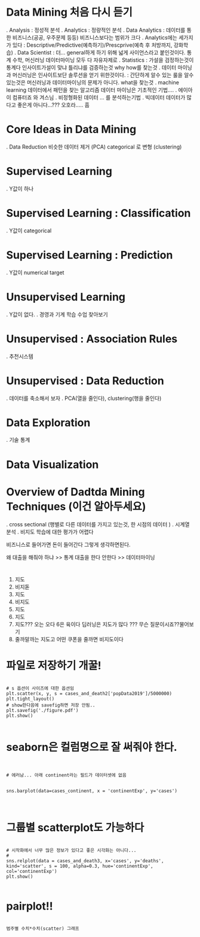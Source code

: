 # Data Mining  처음 다시 듣기
. Analysis
    : 정성적 분석
. Analytics : 
    정량적인 분석 
. Data Analytics : 
    데이터를 통한 비즈니스(공공, 우주문제 등등)
    비즈니스보다는 범위가 크다
. Analytics에는 세가지가 있다 :
    Descriptive/Predictive(예측하기)/Prescprive(예측 후 처방까지, 강화학습)
. Data Scientist : 
    더... general하게 하기 위해 넓게 사이언스라고 붙인것이다. 통계 수학, 머신러닝 데이터마이닝 모두 다 자유자제로 
. Statistics : 
    가설을 검정하는것이 통계다 인사이트가설이 맞냐 틀리냐를 검증하는것 
    why how를 찾는것
. 데이터 마이닝과 머신러닝은 인사이트보단 솔루션을 얻기 위한것이다. : 
    간단하게 알수 있는 룰을 알수 있는것은 머신러닝과 데이터마이닝의 문제가 아니다. 
    what을 찾는것 
. machine learning 
    데이터에서 패턴을 찾는 알고리즘 
    데이터 마이닝은 기초적인 기법.... 
. 에이아이
    컴퓨터죠 와 겨스님
. 비정형화된 데이터 ... 를 분석하는기법 
. 빅데이터 
    데이터가 많다고 좋은게 아니다...??? 오호라..... 흠 

# Core Ideas in Data Mining 
. Data Reduction 
    비슷한 데이터 제거 (PCA)
    categorical 로 변형 (clustering)

# Supervised Learning
. Y값이 하나

# Supervised Learning : Classification
. Y값이 categorical

# Supervised Learning : Prediction
. Y값이 numerical target 

# Unsupervised Learning 
. Y값이 없다.
. 경영과 기계 학습 수업 찾아보기 

# Unsupervised : Association Rules 
. 추천시스템 

# Unsupervised : Data Reduction
. 데이터를 축소해서 보자 
. PCA(열을 줄인다), clustering(행을 줄인다)

# Data Exploration 
. 기술 통계 

# Data Visualization

# Overview of Dadtda Mining Techniques (이건 알아두세요)
. cross sectional (행별로 다른 데이터를 가지고 있는것, 한 시점의 데이터 )
. 시계열 분석 
. 비지도 학습에 대한 평가가 어렵다 

비즈니스로 들어가면 돈이 들어간다 그렇게 생각하면된다. 

왜 대출을 해줘야 하냐 >> 통계 
대출을 한다 안한다 >> 데이터마이닝


#
1) 지도
2) 비지돋
3) 지도
4) 비지도
5) 지도
6) 지도 
7) 지도??? 오는 오다 6은 육이다 딥러닝은 지도가 많다 ??? 무슨 질문이시죠??물어보기 
8) 줄까말까는 지도고 어떤 쿠폰을 줄까면 비지도이다 






# 파일로 저장하기 개꿀!
<pre>
<code>
# s 옵션이 사이즈에 대한 옵션임 
plt.scatter(x, y, s = cases_and_death2['popData2019']/5000000)
plt.tight_layout()
# show한다음에 savefig하면 저장 안됨..
plt.savefig('./figure.pdf')
plt.show()
</code>
</pre>

# seaborn은 컬럼명으로 잘 써줘야 한다.
<pre>
<code>

# 에러남... 아래 continent라는 필드가 데이터셋에 없음
<!-- sns.barplot(data=cases_continent, x = 'continent', y='cases') -->

sns.barplot(data=cases_continent, x = 'continentExp', y='cases')

</code>
</pre>

# 그룹별 scatterplot도 가능하다
<pre>
<code>
# 시작화에서 너무 많은 정보가 있다고 좋은 시각화는 아니다...
# 
sns.relplot(data = cases_and_death3, x='cases', y='deaths', kind='scatter', s = 100, alpha=0.3, hue='continentExp', col='continentExp')
plt.show()
</code>
</pre>

# pairplot!!
<pre>
<code>
범주별 수치*수치(scatter) 그래프
</code>
</pre>
